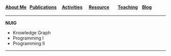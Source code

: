 ####  [About Me](README.md) &nbsp;  [Publications](./Publications.html)&nbsp; &nbsp; &nbsp;[Activities](./Activities.html)&nbsp; &nbsp; &nbsp; [Resource](./Resource.html)&nbsp; &nbsp; &nbsp;  &nbsp; [Teaching](./teaching.html)&nbsp;  &nbsp; [Blog](./blog.html)&nbsp; 




****


**NUIG**
- Knowledge Graph
- Programming Ι
- Programming ΙΙ






****


